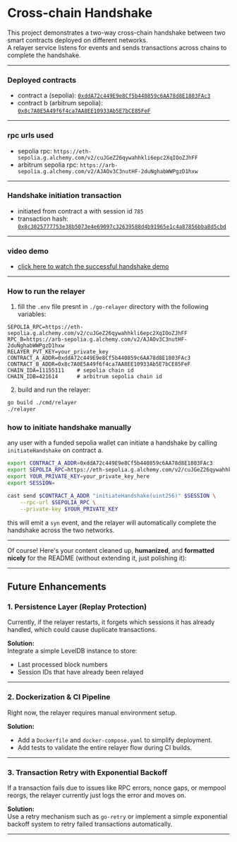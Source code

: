 
# Cross-chain Handshake 

This project demonstrates a two-way cross-chain handshake between two smart contracts deployed on different networks.  
A relayer service listens for events and sends transactions across chains to complete the handshake.

---

### Deployed contracts

- contract a (sepolia): [`0xddA72c449E9e8Cf5b440859c6AA78d8E1803FAc3`](https://sepolia.etherscan.io/address/0xddA72c449E9e8Cf5b440859c6AA78d8E1803FAc3)
- contract b (arbitrum sepolia): [`0x8c7A0E5A49f6f4ca7AA8EE10933Ab5E7bCE85FeF`](https://sepolia.arbiscan.io/address/0x8c7A0E5A49f6f4ca7AA8EE10933Ab5E7bCE85FeF)

---

### rpc urls used

- sepolia rpc: `https://eth-sepolia.g.alchemy.com/v2/cuJGeZ26qywahhkli6epc2XqIOoZJhFF`
- arbitrum sepolia rpc: `https://arb-sepolia.g.alchemy.com/v2/AJAOv3C3nutHF-2duNghabWWPgzD1hxw`

---

### Handshake initiation transaction

- initiated from contract a with session id `785`
- transaction hash: [`0x8c3025777753e38b5073e4e69097c32639588d4b91965e1c4a87856bba8d5cbd`](https://sepolia.etherscan.io/tx/0x8c3025777753e38b5073e4e69097c32639588d4b91965e1c4a87856bba8d5cbd)

---

### video demo

- [click here to watch the successful handshake demo](link-to-your-video)

---

### How to run the relayer

1. fill the `.env` file presnt in `./go-relayer` directory with the following variables:

```env
SEPOLIA_RPC=https://eth-sepolia.g.alchemy.com/v2/cuJGeZ26qywahhkli6epc2XqIOoZJhFF
RPC_B=https://arb-sepolia.g.alchemy.com/v2/AJAOv3C3nutHF-2duNghabWWPgzD1hxw
RELAYER_PVT_KEY=your_private_key
CONTRACT_A_ADDR=0xddA72c449E9e8Cf5b440859c6AA78d8E1803FAc3
CONTRACT_B_ADDR=0x8c7A0E5A49f6f4ca7AA8EE10933Ab5E7bCE85FeF
CHAIN_IDA=11155111    # sepolia chain id
CHAIN_IDB=421614      # arbitrum sepolia chain id
```

2. build and run the relayer:

```bash
go build ./cmd/relayer
./relayer
```



### how to initiate handshake manually

any user with a funded sepolia wallet can initiate a handshake by calling `initiateHandshake` on contract a.


```bash
export CONTRACT_A_ADDR=0xddA72c449E9e8Cf5b440859c6AA78d8E1803FAc3
export SEPOLIA_RPC=https://eth-sepolia.g.alchemy.com/v2/cuJGeZ26qywahhkli6epc2XqIOoZJhFF
export YOUR_PRIVATE_KEY=your_private_key_here
export SESSION=

cast send $CONTRACT_A_ADDR "initiateHandshake(uint256)" $SESSION \
    --rpc-url $SEPOLIA_RPC \
    --private-key $YOUR_PRIVATE_KEY
```

this will emit a `syn` event, and the relayer will automatically complete the handshake across the two networks.

---
Of course! Here's your content cleaned up, **humanized**, and **formatted nicely** for the README (without extending it, just polishing it):

---

## Future Enhancements

### 1. Persistence Layer (Replay Protection)
Currently, if the relayer restarts, it forgets which sessions it has already handled, which could cause duplicate transactions.

**Solution:**  
Integrate a simple LevelDB instance to store:
- Last processed block numbers
- Session IDs that have already been relayed

---

### 2. Dockerization & CI Pipeline
Right now, the relayer requires manual environment setup.

**Solution:**  
- Add a `Dockerfile` and `docker-compose.yaml` to simplify deployment.
- Add tests to validate the entire relayer flow during CI builds.

---

### 3. Transaction Retry with Exponential Backoff
If a transaction fails due to issues like RPC errors, nonce gaps, or mempool reorgs, the relayer currently just logs the error and moves on.

**Solution:**  
Use a retry mechanism such as `go-retry` or implement a simple exponential backoff system to retry failed transactions automatically.

---
